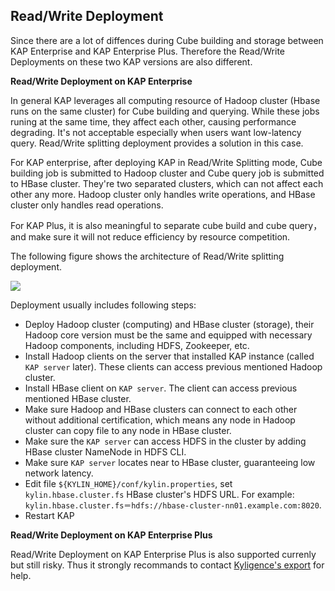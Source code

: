 ## Read/Write Deployment

Since there are a lot of diffences during Cube building and storage between KAP Enterprise and KAP Enterprise Plus. Therefore the Read/Write Deployments on these two KAP versions are also different. 

**Read/Write Deployment on KAP Enterprise**

In general KAP leverages all computing resource of Hadoop cluster (Hbase runs on the same cluster) for Cube building and querying. While these jobs runing at the same time, they affect each other, causing performance degrading. It's not acceptable especially when users want low-latency query. Read/Write splitting deployment provides a solution in this case.

For KAP enterprise, after deploying KAP in Read/Write Splitting mode, Cube building job is submitted to Hadoop cluster and Cube query job is submitted to HBase cluster. They're two separated clusters, which can not affect each other any more. Hadoop cluster only handles write operations, and HBase cluster only handles read operations.

For KAP Plus, it is also meaningful to separate cube build and cube query，and make sure it will not reduce  efficiency by resource competition.

The following figure shows the architecture of Read/Write splitting deployment.

![](images/rw_separated.png)

Deployment usually includes following steps:

- Deploy Hadoop cluster (computing) and HBase cluster (storage), their Hadoop core version must be the same and equipped with necessary Hadoop components, including HDFS, Zookeeper, etc.
- Install Hadoop clients on the server that installed KAP instance (called `KAP server` later). These clients can access previous mentioned Hadoop cluster.
- Install HBase client on `KAP server`. The client can access previous mentioned HBase cluster.
- Make sure Hadoop and HBase clusters can connect to each other without additional certification, which means any node in Hadoop cluster can copy file to any node in HBase cluster.
- Make sure the `KAP server` can access HDFS in the cluster by adding HBase cluster NameNode in HDFS CLI.
- Make sure `KAP server` locates near to HBase cluster, guaranteeing low network latency.
- Edit file `${KYLIN_HOME}/conf/kylin.properties`, set `kylin.hbase.cluster.fs` HBase cluster's HDFS URL. For example: `kylin.hbase.cluster.fs＝hdfs://hbase-cluster-nn01.example.com:8020`.
- Restart KAP

**Read/Write Deployment on KAP Enterprise Plus**

Read/Write Deployment on KAP Enterprise Plus is also supported currenly but still risky. Thus it strongly recommands to contact [Kyligence's export](../introduction/get_support.cn.md) for help.